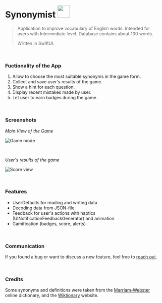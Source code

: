 # Synonymist   <img src="Screenshots/appIcon.png" width="40px" />
> Application to improve vocabulary of English words. Intended for users with Intermediate level. Database contains about 100 words. 
>
> Written in SwiftUI.

<br/>

### Fuctionality of the App
1. Allow to choose the most suitable synonyms in the game form.
2. Collect and save user's results of the game.
3. Show a hint for each question.
4. Display recent mistakes made by user.
5. Let user to earn badges during the game.

<br/>

### Screenshots

*Main View of the Game*

![Game mode](Screenshots/gameMode.gif)

<br/>

*User's results of the game*

![Score view](Screenshots/score.gif)

<br/>

### Features 
- UserDefaults for reading and writing data
- Decoding data from JSON-file 
- Feedback for user's actions with haptics (UINotificationFeedbackGenerator) and animation
- Gamification (badges, score, alerts)  
<br/>

### Communication
If you found a bug or want to discuss a new feature, feel free to [reach out](mailto:Valerika.Hello@gmail.com).

<br/>

### Credits

Some synonyms and definitions were taken from the [Merriam-Webster](https://www.merriam-webster.com) online dictionary, and the [Wiktionary](https://en.wiktionary.org/wiki) website.
